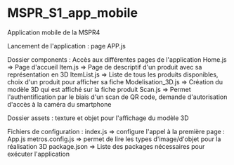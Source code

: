 # MSPR_S1_app_mobile
Application mobile de la MSPR4

Lancement de l'application : page APP.js

Dossier components : Accès aux différentes pages de l'application
Home.js => Page d'accueil
Item.js => Page de descriptif d'un produit avec sa représentation en 3D
ItemList.js => Liste de tous les produits disponibles, choix d'un produit pour afficher sa fiche
Modelisation_3D.js => Création du modèle 3D qui est affiché sur la fiche produit
Scan.js => Permet l'authentification par le biais d'un scan de QR code, demande d'autorisation d'accès à la caméra du smartphone

Dossier assets : texture et objet pour l'affichage du modèle 3D

Fichiers de configuration :
index.js => configure l'appel à la première page : App.js
metros.config.js => permet de lire les types d'image/d'objet pour la réalisation 3D
package.json => Liste des packages nécessaires pour exécuter l'application
